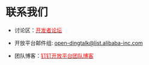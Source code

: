 # 联系我们

- 讨论区：[<font color=red >开发者论坛</font>](http://bbs.aliyun.com/thread/276.html?spm=5176.7189909.0.0.bq46VP)

- 开放平台邮件组: open-dingtalk@list.alibaba-inc.com

- 团队博客：[<font color=red>钉钉开放平台团队博客</font>](http://ddtalk.github.io/blog/)